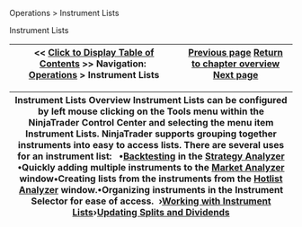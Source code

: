 ﻿


Operations \> Instrument Lists






















Instrument Lists







| \<\< [Click to Display Table of Contents](instrument_lists.md) \>\> **Navigation:**     [Operations](operations-1.md) \> Instrument Lists | [Previous page](hot_list_analyzer_properties-1.md) [Return to chapter overview](operations-1.md) [Next page](working_with_instrument_lists-1.md) |
| --- | --- |













| Instrument Lists Overview Instrument Lists can be configured by left mouse clicking on the Tools menu within the NinjaTrader Control Center and selecting the menu item Instrument Lists.  NinjaTrader supports grouping together instruments into easy to access lists. There are several uses for an instrument list:   •[Backtesting](backtest_a_strategy-1.md) in the [Strategy Analyzer](strategy_analyzer-1.md) •Quickly adding multiple instruments to the [Market Analyzer](market_analyzer-1.md) window•Creating lists from the instruments from the [Hotlist Analyzer](hot_list_analyzer-1.md) window.•Organizing instruments in the Instrument Selector for ease of access.  ›[Working with Instrument Lists](working_with_instrument_lists-1.md)›[Updating Splits and Dividends](updating_splits_and_dividends-1.md) |
| --- |









